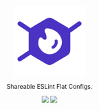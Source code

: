 <br>

<p align="center">
  <img src="https://github.com/witheslint/static/raw/main/icons/witheslint.svg" alt="witheslint" align="center" width="33%" height="33%" />
</p>

<p align="center">Shareable ESLint Flat Configs.</p>

<p align="center">
  <img disabled src="https://img.shields.io/badge/Practice%20makes%20perfect-444?style=flat">
  <img disabled src="https://img.shields.io/badge/enjoy!-8080EB?style=flat">
</p>

<br>
